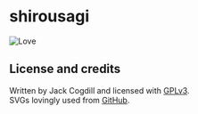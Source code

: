 # shirousagi

![Love](https://img.shields.io/badge/made%20with-%E2%9D%A4-ff69b4.svg?style=flat-square)

## License and credits

Written by Jack Cogdill and licensed with [GPLv3](https://www.gnu.org/licenses/gpl.html).  
SVGs lovingly used from [GitHub](https://octicons.github.com/).
